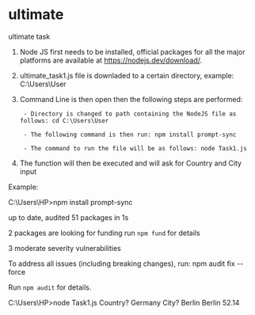 # ultimate
ultimate task

1) Node JS first needs to be installed, official packages for all the major platforms are available at https://nodejs.dev/download/.

2) ultimate_task1.js file is downladed to a certain directory, example: C:\Users\User

3) Command Line is then open then the following steps are performed:
		
		- Directory is changed to path containing the NodeJS file as follows: cd C:\Users\User

		- The following command is then run: npm install prompt-sync
		
		- The command to run the file will be as follows: node Task1.js

4) The function will then be executed and will ask for Country and City input

Example:


C:\Users\HP>npm install prompt-sync

up to date, audited 51 packages in 1s

2 packages are looking for funding
  run `npm fund` for details

3 moderate severity vulnerabilities

To address all issues (including breaking changes), run:
  npm audit fix --force

Run `npm audit` for details.

C:\Users\HP>node Task1.js
Country? Germany
City? Berlin
Berlin
52.14

